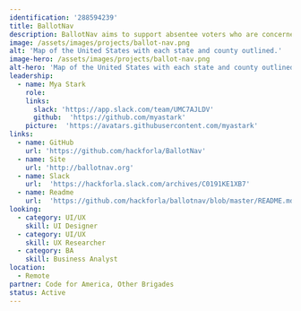 ```yaml
---
identification: '288594239'
title: BallotNav
description: BallotNav aims to support absentee voters who are concerned about the present reliability of the USPS by addressing limitations caused by conflicting information from the media, hard to navigate government websites, and statewide regulations, with an efficient way to get accurate information about where, when and how to deliver your ballot in person.<br><br>This will take dedicated partners across the country to keep this resource up to date by daily monitoring of Secretary of State and county registrar websites across all 50 states and 3,007 counties through November 3rd (X number of days left). The end result will be a clear path to action for those who need it most.<br><br>This task is nearly impossible, but no one is coming. It’s up to us to save our democracy, and we can do it.
image: /assets/images/projects/ballot-nav.png
alt: 'Map of the United States with each state and county outlined.'
image-hero: /assets/images/projects/ballot-nav.png
alt-hero: 'Map of the United States with each state and county outlined.'
leadership:
  - name: Mya Stark
    role: 
    links:
      slack: 'https://app.slack.com/team/UMC7AJLDV'
      github:  'https://github.com/myastark'
    picture:  'https://avatars.githubusercontent.com/myastark'
links:
  - name: GitHub
    url: 'https://github.com/hackforla/BallotNav'
  - name: Site
    url: 'http://ballotnav.org'
  - name: Slack
    url:  'https://hackforla.slack.com/archives/C0191KE1XB7'
  - name: Readme
    url:  'https://github.com/hackforla/ballotnav/blob/master/README.md'
looking: 
  - category: UI/UX
    skill: UI Designer
  - category: UI/UX
    skill: UX Researcher  
  - category: BA
    skill: Business Analyst
location: 
  - Remote
partner: Code for America, Other Brigades
status: Active
---
```

